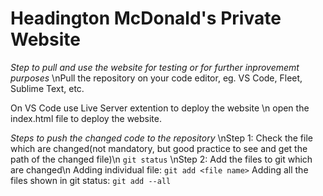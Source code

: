 # Headington McDonald's Private Website

*Step to pull and use the website for testing or for further inprovememt purposes*
\nPull the repository on your code editor, eg. VS Code, Fleet, Sublime Text, etc.

On VS Code use Live Server extention to deploy the website \n open the index.html file to deploy the website.

_Steps to push the changed code to the repository_
\nStep 1: Check the file which are changed(not mandatory, but good practice to see and get the path of the changed file)\n
`git status`
\nStep 2: Add the files to git which are changed\n
Adding individual file: `git add <file name>`
Adding all the files shown in git status: `git add --all`
